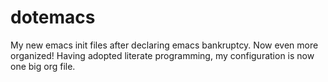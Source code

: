 dotemacs
========

My new emacs init files after declaring emacs bankruptcy.  Now even more organized!  Having adopted literate programming, my configuration is now one big org file.
